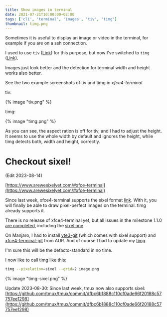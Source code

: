 ```yaml
---
title: Show images in terminal
date: 2021-07-21T10:00:00+02:00
tags: ['cli', 'terminal', 'images', 'tiv', 'timg']
thumbnail: timg.png
---
```


Sometimes it is useful to display an image or video in the terminal,
for example if you are on a ssh connection.

I used to use `tiv` ([Link](https://github.com/stefanhaustein/TerminalImageViewer))
for this purpose, but now I've switched to `timg` ([Link](https://github.com/hzeller/timg)).

Images just look better and the detection for terminal width and height works also better.

See the two example screenshots of tiv and timg in *xfce4-terminal*.

tiv:

{% image "tiv.png" %}

timg:

{% image "timg.png" %}

As you can see, the aspect ration is off for tiv, and I had to adjust the height.
It seems to use the whole width by default and ignores the height, while timg
detects both, width and height, correctly.

# Checkout sixel!

(Edit 2023-08-14)

[https://www.arewesixelyet.com/#xfce-terminal](https://www.arewesixelyet.com/#xfce-terminal)

Since last week, xfce4-terminal supports the sixel format [link](https://gitlab.xfce.org/apps/xfce4-terminal/-/commit/493a7a54b437df9419847b29fe94eae671816c09).
With it, you will finally be able to draw pixel-perfect images on the terminal.
timg already supports it.

There is no release of xfce4-terminal yet, but all issues in the milestone 1.1.0 [are completed](https://gitlab.xfce.org/apps/xfce4-terminal/-/milestones/2#tab-issues),
including the [sixel one](https://gitlab.xfce.org/apps/xfce4-terminal/-/issues/76).

On Manjaro, I had to install [vte3-git](https://aur.archlinux.org/packages/vte3-git) (which comes with sixel support)
and [xfce4-terminal-git](https://aur.archlinux.org/packages/xfce4-terminal-git) from AUR.
And of course I had to update my [timg](https://aur.archlinux.org/packages/timg).

I'm sure this will be the defacto-standard in no time.

I now like to call timg like this:

```bash
timg --pixelation=sixel --grid=2 image.png
```

{% image "timg-sixel.png" %}

Update 2023-08-30: Since last week, tmux now also supports sixel:
[https://github.com/tmux/tmux/commit/dfbc6b1888c110cf0ade66f20188c57757ee1298](https://github.com/tmux/tmux/commit/dfbc6b1888c110cf0ade66f20188c57757ee1298)
